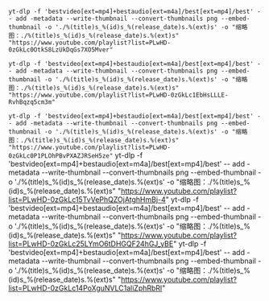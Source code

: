 


`
yt-dlp -f 'bestvideo[ext=mp4]+bestaudio[ext=m4a]/best[ext=mp4]/best' -- add -metadata --write-thumbnail --convert-thumbnails png --embed-thumbnail -o './%(title)s_%(id)s_%(release_date)s.%(ext)s' -o "缩略图：./%(title)s_%(id)s_%(release_date)s.%(ext)s"  "https://www.youtube.com/playlist?list=PLwHD-0zGkLc0OtkS8LzUkDqGs7XO5Mver"
`

`
yt-dlp -f 'bestvideo[ext=mp4]+bestaudio[ext=m4a]/best[ext=mp4]/best' -- add -metadata --write-thumbnail --convert-thumbnails png --embed-thumbnail -o './%(title)s_%(id)s_%(release_date)s.%(ext)s' -o "缩略图：./%(title)s_%(id)s_%(release_date)s.%(ext)s"  "https://www.youtube.com/playlist?list=PLwHD-0zGkLc1EbHsLLLE-RvhBqzq5cm3m"
`

`
yt-dlp -f 'bestvideo[ext=mp4]+bestaudio[ext=m4a]/best[ext=mp4]/best' -- add -metadata --write-thumbnail --convert-thumbnails png --embed-thumbnail -o './%(title)s_%(id)s_%(release_date)s.%(ext)s' -o "缩略图：./%(title)s_%(id)s_%(release_date)s.%(ext)s"  "https://www.youtube.com/playlist?list=PLwHD-0zGkLc0P1PLOhPBvPXAZJRSeH5ze"
`
yt-dlp -f 'bestvideo[ext=mp4]+bestaudio[ext=m4a]/best[ext=mp4]/best' -- add -metadata --write-thumbnail --convert-thumbnails png --embed-thumbnail -o './%(title)s_%(id)s_%(release_date)s.%(ext)s' -o "缩略图：./%(title)s_%(id)s_%(release_date)s.%(ext)s"  "https://www.youtube.com/playlist?list=PLwHD-0zGkLc15TvVePhQZOjAtghHmBj-4"
yt-dlp -f 'bestvideo[ext=mp4]+bestaudio[ext=m4a]/best[ext=mp4]/best' -- add -metadata --write-thumbnail --convert-thumbnails png --embed-thumbnail -o './%(title)s_%(id)s_%(release_date)s.%(ext)s' -o "缩略图：./%(title)s_%(id)s_%(release_date)s.%(ext)s"  "https://www.youtube.com/playlist?list=PLwHD-0zGkLc25LYmO6tDHGQF24hGJ_yBE"
yt-dlp -f 'bestvideo[ext=mp4]+bestaudio[ext=m4a]/best[ext=mp4]/best' -- add -metadata --write-thumbnail --convert-thumbnails png --embed-thumbnail -o './%(title)s_%(id)s_%(release_date)s.%(ext)s' -o "缩略图：./%(title)s_%(id)s_%(release_date)s.%(ext)s"  "https://www.youtube.com/playlist?list=PLwHD-0zGkLc14PoXguNVLC1aliZphRbRl"
